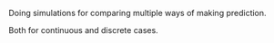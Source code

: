 Doing simulations for comparing multiple ways of making prediction.

Both for continuous and discrete cases.
